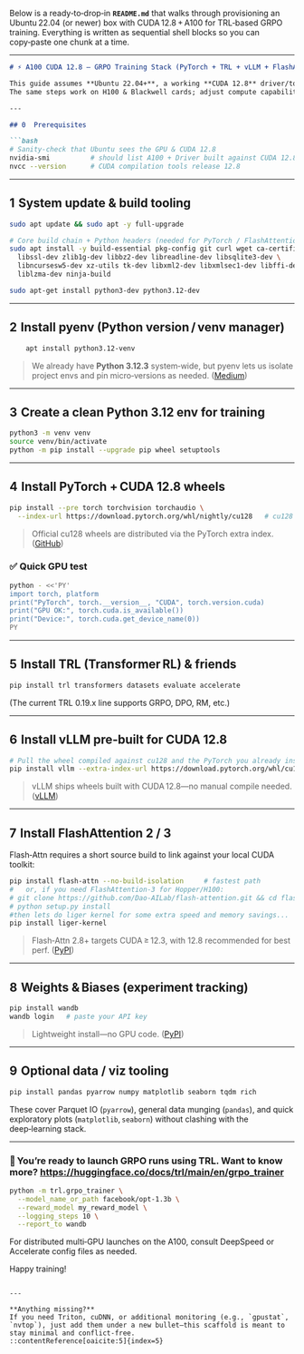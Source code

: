 Below is a ready‑to‑drop‑in **`README.md`** that walks through provisioning an Ubuntu 22.04 (or newer) box with CUDA 12.8 + A100 for TRL‑based GRPO training.
Everything is written as sequential shell blocks so you can copy‑paste one chunk at a time.

---

````markdown
# ⚡️ A100 CUDA 12.8 — GRPO Training Stack (PyTorch + TRL + vLLM + FlashAttention + W&B)

This guide assumes **Ubuntu 22.04+**, a working **CUDA 12.8** driver/toolkit, and an **A100** GPU.  
The same steps work on H100 & Blackwell cards; adjust compute capability flags if you build from source.

---

## 0  Prerequisites

```bash
# Sanity‑check that Ubuntu sees the GPU & CUDA 12.8
nvidia-smi          # should list A100 + Driver built against CUDA 12.8
nvcc --version      # CUDA compilation tools release 12.8
````

---

## 1  System update & build tooling

```bash
sudo apt update && sudo apt -y full-upgrade

# Core build chain + Python headers (needed for PyTorch / FlashAttention wheels)
sudo apt install -y build-essential pkg-config git curl wget ca-certificates \
  libssl-dev zlib1g-dev libbz2-dev libreadline-dev libsqlite3-dev \
  libncursesw5-dev xz-utils tk-dev libxml2-dev libxmlsec1-dev libffi-dev \
  liblzma-dev ninja-build

sudo apt-get install python3-dev python3.12-dev
```



---

## 2  Install **pyenv** (Python version / venv manager)

```bash
    apt install python3.12-venv
```

> We already have **Python 3.12.3** system‑wide, but pyenv lets us isolate project envs and pin micro‑versions as needed. ([Medium][1])

---

## 3  Create a clean Python 3.12 env for training

```bash
python3 -m venv venv
source venv/bin/activate
python -m pip install --upgrade pip wheel setuptools
```

---

## 4  Install **PyTorch + CUDA 12.8** wheels

```bash
pip install --pre torch torchvision torchaudio \
  --index-url https://download.pytorch.org/whl/nightly/cu128   # cu128 wheels
```

> Official cu128 wheels are distributed via the PyTorch extra index. ([GitHub][2])

### ✅ Quick GPU test

```bash
python - <<'PY'
import torch, platform
print("PyTorch", torch.__version__, "CUDA", torch.version.cuda)
print("GPU OK:", torch.cuda.is_available())
print("Device:", torch.cuda.get_device_name(0))
PY
```

---

## 5  Install **TRL** (Transformer RL) & friends

```bash
pip install trl transformers datasets evaluate accelerate
```

(The current TRL 0.19.x line supports GRPO, DPO, RM, etc.)

---

## 6  Install **vLLM** pre‑built for CUDA 12.8

```bash
# Pull the wheel compiled against cu128 and the PyTorch you already installed
pip install vllm --extra-index-url https://download.pytorch.org/whl/cu128
```

> vLLM ships wheels built with CUDA 12.8—no manual compile needed. ([vLLM][3])

---

## 7  Install **FlashAttention 2 / 3**

Flash‑Attn requires a short source build to link against your local CUDA toolkit:

```bash
pip install flash-attn --no-build-isolation     # fastest path
#   or, if you need FlashAttention‑3 for Hopper/H100:
# git clone https://github.com/Dao-AILab/flash-attention.git && cd flash-attention
# python setup.py install
#then lets do liger kernel for some extra speed and memory savings...
pip install liger-kernel
```

> Flash‑Attn 2.8+ targets CUDA ≥ 12.3, with 12.8 recommended for best perf. ([PyPI][4])

---

## 8  Weights & Biases (experiment tracking)

```bash
pip install wandb
wandb login   # paste your API key
```

> Lightweight install—no GPU code. ([PyPI][5])

---

## 9  Optional data / viz tooling

```bash
pip install pandas pyarrow numpy matplotlib seaborn tqdm rich
```

These cover Parquet IO (`pyarrow`), general data munging (`pandas`), and quick exploratory plots (`matplotlib`, `seaborn`) without clashing with the deep‑learning stack.

---

### 🎉 You’re ready to launch GRPO runs using TRL. Want to know more? https://huggingface.co/docs/trl/main/en/grpo_trainer

```bash
python -m trl.grpo_trainer \
  --model_name_or_path facebook/opt-1.3b \
  --reward_model my_reward_model \
  --logging_steps 10 \
  --report_to wandb
```

For distributed multi‑GPU launches on the A100, consult DeepSpeed or Accelerate config files as needed.

Happy training!

```

---

**Anything missing?**  
If you need Triton, cuDNN, or additional monitoring (e.g., `gpustat`, `nvtop`), just add them under a new bullet—this scaffold is meant to stay minimal and conflict‑free.
::contentReference[oaicite:5]{index=5}
```

[1]: https://medium.com/%40aashari/easy-to-follow-guide-of-how-to-install-pyenv-on-ubuntu-a3730af8d7f0?utm_source=chatgpt.com "Easy-to-Follow Guide of How to Install PyENV on Ubuntu - Medium"
[2]: https://github.com/vllm-project/vllm/issues/15531 "[Installation]: install vllm with CUDA 12.8 in 5090D error · Issue #15531 · vllm-project/vllm · GitHub"
[3]: https://docs.vllm.ai/en/stable/getting_started/installation/gpu.html "GPU - vLLM"
[4]: https://pypi.org/project/flash-attn/ "flash-attn · PyPI"
[5]: https://pypi.org/project/wandb/?utm_source=chatgpt.com "wandb - PyPI"

